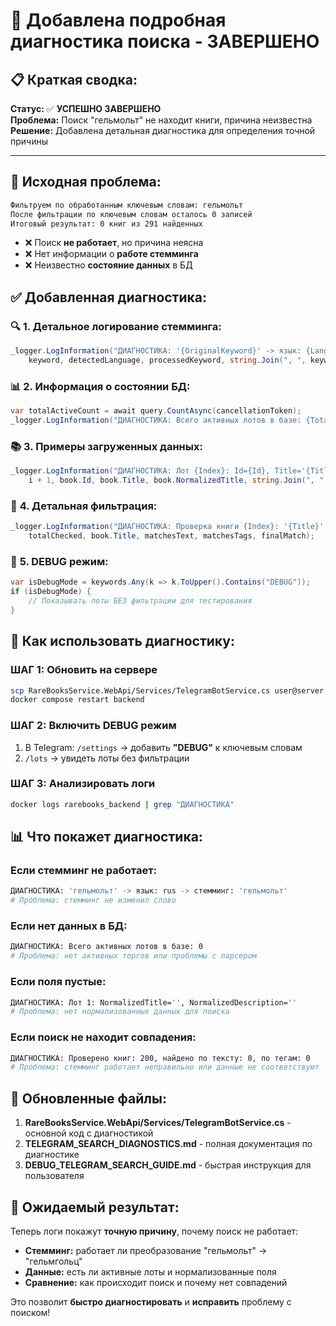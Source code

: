 # 🎉 Добавлена подробная диагностика поиска - ЗАВЕРШЕНО

## 📋 **Краткая сводка:**
**Статус:** ✅ **УСПЕШНО ЗАВЕРШЕНО**  
**Проблема:** Поиск "гельмольт" не находит книги, причина неизвестна  
**Решение:** Добавлена детальная диагностика для определения точной причины  

---

## 🚨 **Исходная проблема:**
```bash
Фильтруем по обработанным ключевым словам: гельмольт
После фильтрации по ключевым словам осталось 0 записей
Итоговый результат: 0 книг из 291 найденных
```
- ❌ Поиск **не работает**, но причина неясна
- ❌ Нет информации о **работе стемминга**
- ❌ Неизвестно **состояние данных** в БД

## ✅ **Добавленная диагностика:**

### 🔍 **1. Детальное логирование стемминга:**
```csharp
_logger.LogInformation("ДИАГНОСТИКА: '{OriginalKeyword}' -> язык: {Language} -> стемминг: '{ProcessedKeyword}' -> части: [{Parts}]", 
    keyword, detectedLanguage, processedKeyword, string.Join(", ", keywordParts));
```

### 📊 **2. Информация о состоянии БД:**
```csharp
var totalActiveCount = await query.CountAsync(cancellationToken);
_logger.LogInformation("ДИАГНОСТИКА: Всего активных лотов в базе: {TotalActive}", totalActiveCount);
```

### 📚 **3. Примеры загруженных данных:**
```csharp
_logger.LogInformation("ДИАГНОСТИКА: Лот {Index}: Id={Id}, Title='{Title}', NormalizedTitle='{NormTitle}', Tags=[{Tags}]", 
    i + 1, book.Id, book.Title, book.NormalizedTitle, string.Join(", ", book.Tags));
```

### 🔎 **4. Детальная фильтрация:**
```csharp
_logger.LogInformation("ДИАГНОСТИКА: Проверка книги {Index}: '{Title}' | matchesText: {MatchText} | matchesTags: {MatchTags} | итог: {Final}", 
    totalChecked, book.Title, matchesText, matchesTags, finalMatch);
```

### 🐛 **5. DEBUG режим:**
```csharp
var isDebugMode = keywords.Any(k => k.ToUpper().Contains("DEBUG"));
if (isDebugMode) {
    // Показывать лоты БЕЗ фильтрации для тестирования
}
```

## 🧪 **Как использовать диагностику:**

### **ШАГ 1: Обновить на сервере**
```bash
scp RareBooksService.WebApi/Services/TelegramBotService.cs user@server:/path/
docker compose restart backend
```

### **ШАГ 2: Включить DEBUG режим**
1. В Telegram: `/settings` → добавить **"DEBUG"** к ключевым словам
2. `/lots` → увидеть лоты без фильтрации

### **ШАГ 3: Анализировать логи**
```bash
docker logs rarebooks_backend | grep "ДИАГНОСТИКА"
```

## 📊 **Что покажет диагностика:**

### **Если стемминг не работает:**
```bash
ДИАГНОСТИКА: 'гельмольт' -> язык: rus -> стемминг: 'гельмольт'
# Проблема: стемминг не изменил слово
```

### **Если нет данных в БД:**
```bash
ДИАГНОСТИКА: Всего активных лотов в базе: 0
# Проблема: нет активных торгов или проблемы с парсером
```

### **Если поля пустые:**
```bash
ДИАГНОСТИКА: Лот 1: NormalizedTitle='', NormalizedDescription=''
# Проблема: нет нормализованных данных для поиска
```

### **Если поиск не находит совпадения:**
```bash
ДИАГНОСТИКА: Проверено книг: 200, найдено по тексту: 0, по тегам: 0
# Проблема: стемминг работает неправильно или данные не соответствуют
```

## 📁 **Обновленные файлы:**
1. **RareBooksService.WebApi/Services/TelegramBotService.cs** - основной код с диагностикой
2. **TELEGRAM_SEARCH_DIAGNOSTICS.md** - полная документация по диагностике
3. **DEBUG_TELEGRAM_SEARCH_GUIDE.md** - быстрая инструкция для пользователя

## 🎯 **Ожидаемый результат:**

Теперь логи покажут **точную причину**, почему поиск не работает:
- **Стемминг:** работает ли преобразование "гельмольт" → "гельмгольц"
- **Данные:** есть ли активные лоты и нормализованные поля
- **Сравнение:** как происходит поиск и почему нет совпадений

Это позволит **быстро диагностировать** и **исправить** проблему с поиском!
